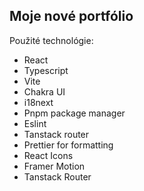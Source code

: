 ## Moje nové portfólio

Použité technológie:

-   React
-   Typescript
-   Vite
-   Chakra UI
-   i18next
-   Pnpm package manager
-   Eslint
-   Tanstack router
-   Prettier for formatting
-   React Icons
-   Framer Motion
-   Tanstack Router
